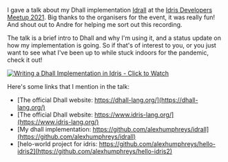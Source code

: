 I gave a talk about my Dhall implementation [Idrall](https://github.com/alexhumphreys/idrall) at the [Idris Developers Meetup 2021](https://github.com/idris-lang/Idris2/wiki/Idris-Developers-Meeting,-April-2021). Big thanks to the organisers for the event, it was really fun! And shout out to Andre for helping me sort out this recording.

The talk is a brief intro to Dhall and why I'm using it, and a status update on how my implementation is going. So if that's of interest to you, or you just want to see what I've been up to while stuck indoors for the pandemic, check it out!



[![Writing a Dhall Implementation in Idris - Click to Watch](https://i.imgur.com/LKaS5te.png)](https://vimeo.com/543508498 "Writing a Dhall Implementation in Idris - Click to Watch!")

Here's some links that I mention in the talk:

- [The official Dhall website: https://dhall-lang.org/](https://dhall-lang.org/)
- [The official Dhall website: https://www.idris-lang.org/](https://www.idris-lang.org/)
- [My dhall implementation: https://github.com/alexhumphreys/idrall](https://github.com/alexhumphreys/idrall)
- [helo-world project for idris: https://github.com/alexhumphreys/hello-idris2](https://github.com/alexhumphreys/hello-idris2)
